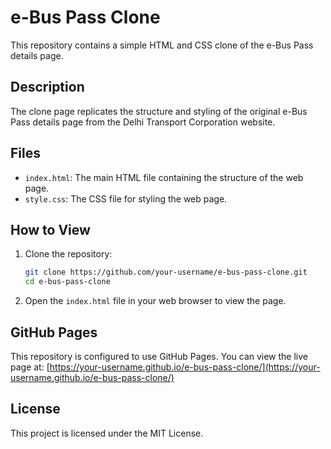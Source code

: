 
# e-Bus Pass Clone

This repository contains a simple HTML and CSS clone of the e-Bus Pass details page.

## Description

The clone page replicates the structure and styling of the original e-Bus Pass details page from the Delhi Transport Corporation website.

## Files

- `index.html`: The main HTML file containing the structure of the web page.
- `style.css`: The CSS file for styling the web page.

## How to View

1. Clone the repository:
   ```sh
   git clone https://github.com/your-username/e-bus-pass-clone.git
   cd e-bus-pass-clone
   ```

2. Open the `index.html` file in your web browser to view the page.

## GitHub Pages

This repository is configured to use GitHub Pages. You can view the live page at:
[https://your-username.github.io/e-bus-pass-clone/](https://your-username.github.io/e-bus-pass-clone/)

## License

This project is licensed under the MIT License.
